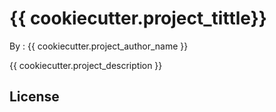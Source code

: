 # {{ cookiecutter.project_tittle}}

By : {{ cookiecutter.project_author_name }}

{{ cookiecutter.project_description }}

## License